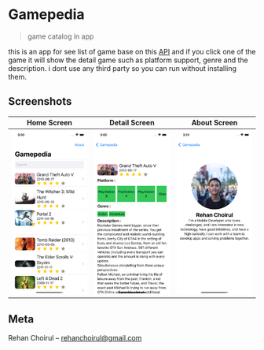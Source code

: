 # Gamepedia
> game catalog in app

this is an app for see list of game base on this [API](https://rawg.io) and if you click one of the game it will show the detail game such as platform support, genre and the description. i dont use any third party so you can run without installing them.

## Screenshots

| Home Screen                                  | Detail Screen                                    | About Screen                                   |
| -------------------------------------------- | ------------------------------------------------ | ---------------------------------------------- |
| ![Home Screen](/screenshots/Home.png) | ![Detail Screen](/screenshots/Detail.png) | ![About Screen](/screenshots/Profile.png) |


## Meta

Rehan Choirul – rehanchoirul@gmail.com